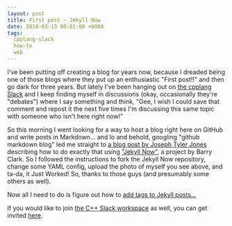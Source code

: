 ```yaml
---
layout: post
title: First post — Jekyll Now
date: 2018-03-13 00:01:00 +0000
tags:
  cpplang-slack
  how-to
  web
---
```


I've been putting off creating a blog for years now, because I dreaded being one of those blogs
where they put up an enthusiastic "First post!!" and then go dark for three years. But lately
I've been hanging out on [the cpplang Slack](https://cppalliance.org/slack/) and I keep finding
myself in discussions (okay, occasionally they're "debates") where I say something and think,
"Gee, I wish I could save that comment and repost it the next five times I'm discussing this
same topic with someone who isn't here right now!"

So this morning I went looking for a way to host a blog right here on GitHub and write posts
in Markdown... and lo and behold, googling "github markdown blog" led me straight to
[a blog post by Joseph Tyler Jones](https://howchoo.com/g/yzg0yjdmntl/how-to-blog-in-markdown-using-github-and-jekyll-now)
describing how to do exactly that using ["Jekyll Now"](https://github.com/barryclark/jekyll-now),
a project by Barry Clark. So I followed the instructions to fork the Jekyll Now repository,
change some YAML config, upload the photo of myself you see above, and ta-da, it Just Worked!
So, thanks to those guys (and presumably some others as well).

Now all I need to do is figure out how to [add tags to Jekyll posts...](https://github.com/barryclark/jekyll-now/issues/214)

If you would like to join [the C++ Slack workspace](https://cpplang.slack.com) as well,
you can get invited [here](https://cpplang.now.sh).
